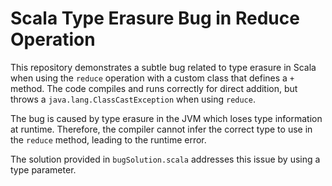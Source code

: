 # Scala Type Erasure Bug in Reduce Operation

This repository demonstrates a subtle bug related to type erasure in Scala when using the `reduce` operation with a custom class that defines a `+` method. The code compiles and runs correctly for direct addition, but throws a `java.lang.ClassCastException` when using `reduce`.

The bug is caused by type erasure in the JVM which loses type information at runtime. Therefore, the compiler cannot infer the correct type to use in the `reduce` method, leading to the runtime error.

The solution provided in `bugSolution.scala` addresses this issue by using a type parameter.